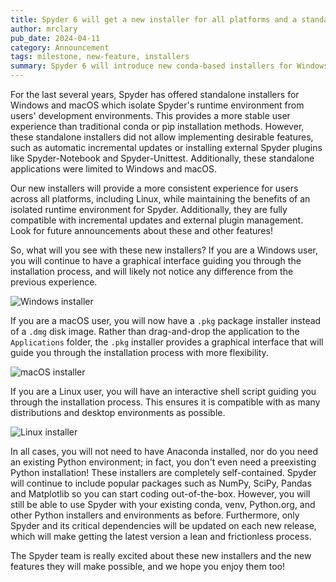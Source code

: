 ```yaml
---
title: Spyder 6 will get a new installer for all platforms and a standalone application for Linux!
author: mrclary
pub_date: 2024-04-11
category: Announcement
tags: milestone, new-feature, installers
summary: Spyder 6 will introduce new conda-based installers for Windows, macOS, and Linux. While Windows and macOS have had installers for some time, this new development will provide a more consistent and reliable user experience across all platforms, including Linux. Additionally, the new installers lay the foundation for several exciting new Spyder features.
---
```


For the last several years, Spyder has offered standalone installers for Windows and macOS which isolate Spyder's runtime environment from users' development environments.
This provides a more stable user experience than traditional conda or pip installation methods.
However, these standalone installers did not allow implementing desirable features, such as automatic incremental updates or installing external Spyder plugins like Spyder-Notebook and Spyder-Unittest.
Additionally, these standalone applications were limited to Windows and macOS.

Our new installers will provide a more consistent experience for users across all platforms, including Linux, while maintaining the benefits of an isolated runtime environment for Spyder.
Additionally, they are fully compatible with incremental updates and external plugin management.
Look for future announcements about these and other features!

So, what will you see with these new installers?
If you are a Windows user, you will continue to have a graphical interface guiding you through the installation process, and will likely not notice any difference from the previous experience.

![Windows installer](/assets/media/windows.png)

If you are a macOS user, you will now have a `.pkg` package installer instead of a `.dmg` disk image.
Rather than drag-and-drop the application to the `Applications` folder, the `.pkg` installer provides a graphical interface that will guide you through the installation process with more flexibility.

![macOS installer](/assets/media/macos.png)

If you are a Linux user, you will have an interactive shell script guiding you through the installation process.
This ensures it is compatible with as many distributions and desktop environments as possible.

![Linux installer](/assets/media/linux.png)

In all cases, you will not need to have Anaconda installed, nor do you need an existing Python environment; in fact, you don't even need a preexisting Python installation!
These installers are completely self-contained.
Spyder will continue to include popular packages such as NumPy, SciPy, Pandas and Matplotlib so you can start coding out-of-the-box.
However, you will still be able to use Spyder with your existing conda, venv, Python.org, and other Python installers and environments as before.
Furthermore, only Spyder and its critical dependencies will be updated on each new release, which will make getting the latest version a lean and frictionless process.

The Spyder team is really excited about these new installers and the new features they will make possible, and we hope you enjoy them too!
